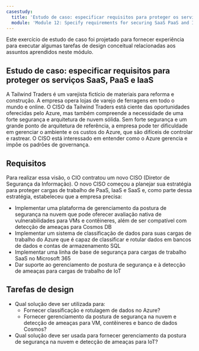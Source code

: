 ```yaml
---
casestudy:
  title: 'Estudo de caso: especificar requisitos para proteger os serviços SaaS, PaaS e IaaS'
  module: 'Module 12: Specify requirements for securing SaaS PaaS and IaaS services'
---
```


Este exercício de estudo de caso foi projetado para fornecer experiência para executar algumas tarefas de design conceitual relacionadas aos assuntos aprendidos neste módulo.

## Estudo de caso: especificar requisitos para proteger os serviços SaaS, PaaS e IaaS

A Tailwind Traders é um varejista fictício de materiais para reforma e construção. A empresa opera lojas de varejo de ferragens em todo o mundo e online. O CISO da Tailwind Traders está ciente das oportunidades oferecidas pelo Azure, mas também compreende a necessidade de uma forte segurança e arquitetura de nuvem sólida. Sem forte segurança e um grande ponto de arquitetura de referência, a empresa pode ter dificuldade em gerenciar o ambiente e os custos do Azure, que são difíceis de controlar e rastrear. O CISO está interessado em entender como o Azure gerencia e impõe os padrões de governança.

## Requisitos

Para realizar essa visão, o CIO contratou um novo CISO (Diretor de Segurança da Informação). O novo CISO começou a planejar sua estratégia para proteger cargas de trabalho de PaaS, IaaS e SaaS e, como parte dessa estratégia, estabeleceu que a empresa precisa:

-   Implementar uma plataforma de gerenciamento da postura de segurança na nuvem que pode oferecer avaliação nativa de vulnerabilidades para VMs e contêineres, além de ser compatível com detecção de ameaças para Cosmos DB
-   Implementar um sistema de classificação de dados para suas cargas de trabalho do Azure que é capaz de classificar e rotular dados em bancos de dados e contas de armazenamento SQL
-   Implementar uma linha de base de segurança para cargas de trabalho SaaS no Microsoft 365
-   Dar suporte ao gerenciamento de postura de segurança e à detecção de ameaças para cargas de trabalho de IoT

## Tarefas de design

* Qual solução deve ser utilizada para:
   - Fornecer classificação e rotulagem de dados no Azure?
   - Fornecer gerenciamento da postura de segurança na nuvem e detecção de ameaças para VM, contêineres e banco de dados Cosmos?
* Qual solução deve ser usada para fornecer gerenciamento da postura de segurança na nuvem e detecção de ameaças para IoT?

